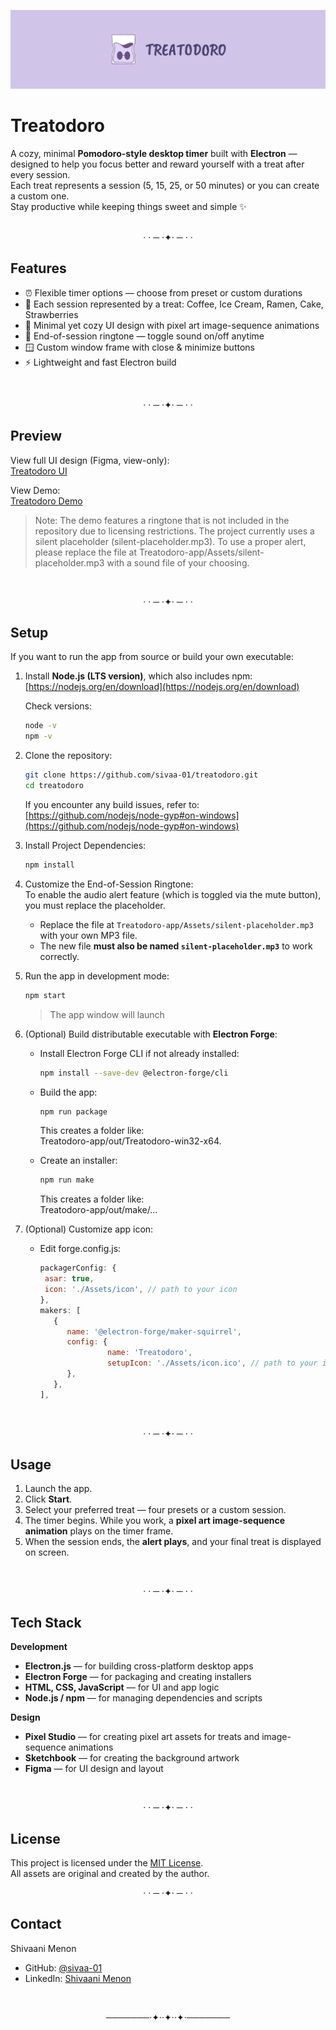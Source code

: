 ![Treatodoro Banner](Treatodoro-app/Assets/Git-Banner.png)
# Treatodoro

A cozy, minimal **Pomodoro-style desktop timer** built with **Electron** — designed to help you focus better and reward yourself with a treat after every session.  
Each treat represents a session (5, 15, 25, or 50 minutes) or you can create a custom one.  
Stay productive while keeping things sweet and simple ✨  
<br>
<p align="center">  · · ─ ·✦· ─ · ·</p>

## Features

* ⏰ Flexible timer options — choose from preset or custom durations
* 🍬 Each session represented by a treat: Coffee, Ice Cream, Ramen, Cake, Strawberries
* 💫 Minimal yet cozy UI design with pixel art image-sequence animations  
* 🔔 End-of-session ringtone — toggle sound on/off anytime  
* 🪟 Custom window frame with close & minimize buttons  
* ⚡ Lightweight and fast Electron build
<br>
<p align="center">  · · ─ ·✦· ─ · ·</p>

## Preview
View full UI design (Figma, view-only):  
[Treatodoro UI](https://www.figma.com/design/FkaJGoQn8puV4jJeuLBOku/TREATODORO?node-id=0-1&t=DSQiMKWj9PRJZXAV-1)  

View Demo:  
[Treatodoro Demo](Treatodoro-app/Assets/Treatodoro-Demo.mp4)
> Note: The demo features a ringtone that is not included in the repository due to licensing restrictions. The project currently uses a silent placeholder (silent-placeholder.mp3). To use a proper alert, please replace the file at Treatodoro-app/Assets/silent-placeholder.mp3 with a sound file of your choosing. 
<br>
<p align="center">  · · ─ ·✦· ─ · ·</p>

## Setup

If you want to run the app from source or build your own executable:

1. Install **Node.js (LTS version)**, which also includes npm:  
   [https://nodejs.org/en/download](https://nodejs.org/en/download)  

   Check versions:
   ```bash
   node -v
   npm -v
   ```
   
2. Clone the repository:
   ```bash
   git clone https://github.com/sivaa-01/treatodoro.git
   cd treatodoro
   ```

   If you encounter any build issues, refer to:  
   [https://github.com/nodejs/node-gyp#on-windows](https://github.com/nodejs/node-gyp#on-windows)
   
3. Install Project Dependencies:
   ```bash
   npm install
   ```

4. Customize the End-of-Session Ringtone:  
   To enable the audio alert feature (which is toggled via the mute button), you must replace the placeholder.
   * Replace the file at `Treatodoro-app/Assets/silent-placeholder.mp3` with your own MP3 file.
   * The new file **must also be named `silent-placeholder.mp3`** to work correctly.
     
5. Run the app in development mode:
   ```bash
   npm start
   ```
   > The app window will launch
   
6. (Optional) Build distributable executable with **Electron Forge**:
   * Install Electron Forge CLI if not already installed:
     ```bash
     npm install --save-dev @electron-forge/cli
     ```

   * Build the app:
     ```bash
     npm run package
     ```

     This creates a folder like:  
     Treatodoro-app/out/Treatodoro-win32-x64.

   * Create an installer:
     ```bash
     npm run make
     ```

     This creates a folder like:  
     Treatodoro-app/out/make/...

7. (Optional) Customize app icon:
   * Edit forge.config.js:
     ```js
     packagerConfig: {
      asar: true,
      icon: './Assets/icon', // path to your icon
     },
     makers: [
        {
           name: '@electron-forge/maker-squirrel',
           config: {
                    name: 'Treatodoro',
                    setupIcon: './Assets/icon.ico', // path to your icon
           },
        },
     ],
     ```
<br>
<p align="center">  · · ─ ·✦· ─ · ·</p>

## Usage

1. Launch the app.  
2. Click **Start**.  
3. Select your preferred treat — four presets or a custom session.
4. The timer begins. While you work, a **pixel art image-sequence animation** plays on the timer frame.  
5. When the session ends, the **alert plays**, and your final treat is displayed on screen.
<br>
<p align="center">  · · ─ ·✦· ─ · ·</p>

## Tech Stack

**Development**
* **Electron.js** — for building cross-platform desktop apps  
* **Electron Forge** — for packaging and creating installers  
* **HTML, CSS, JavaScript** — for UI and app logic  
* **Node.js / npm** — for managing dependencies and scripts

**Design**
* **Pixel Studio** — for creating pixel art assets for treats and image-sequence animations 
* **Sketchbook** — for creating the background artwork
* **Figma** — for UI design and layout 
<br>
<p align="center">  · · ─ ·✦· ─ · ·</p>

## License  
This project is licensed under the [MIT License](LICENSE.md).  
All assets are original and created by the author. 
<br>
<p align="center">  · · ─ ·✦· ─ · ·</p>

## Contact
Shivaani Menon
* GitHub: [@sivaa-01](https://github.com/sivaa-01)
* LinkedIn: [Shivaani Menon](https://www.linkedin.com/in/shivaani-menon-71543a201)
<br>
<p align="center">───────·✦··✦··✦·───────</p>
